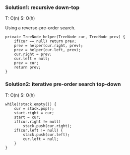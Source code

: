 ### Solution1: recursive down-top  
T: O(n) S: O(h)

Using a reverse-pre-order search.
```
private TreeNode helper(TreeNode cur, TreeNode prev) {
    if(cur == null) return prev;
    prev = helper(cur.right, prev);
    prev = helper(cur.left, prev);
    cur.right = prev;
    cur.left = null;
    prev = cur;
    return prev;
}
```

### Solution2: iterative pre-order search top-down 
T: O(n) S: O(h) 

```
while(!stack.empty()) {
    cur = stack.pop();
    start.right = cur;
    start = cur;
    if(cur.right != null)
        stack.push(cur.right);
    if(cur.left != null) {
        stack.push(cur.left);
        cur.left = null;
    }
}  
``` 
